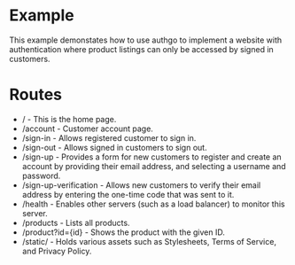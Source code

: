 Example
=======

This example demonstates how to use authgo to implement a website with authentication where product listings can only be accessed by signed in customers.

# Routes

- / - This is the home page.
- /account - Customer account page.
- /sign-in - Allows registered customer to sign in.
- /sign-out - Allows signed in customers to sign out.
- /sign-up - Provides a form for new customers to register and create an account by providing their email address, and selecting a username and password.
- /sign-up-verification - Allows new customers to verify their email address by entering the one-time code that was sent to it.
- /health - Enables other servers (such as a load balancer) to monitor this server.
- /products - Lists all products.
- /product?id={id} - Shows the product with the given ID.
- /static/ - Holds various assets such as Stylesheets, Terms of Service, and Privacy Policy.

